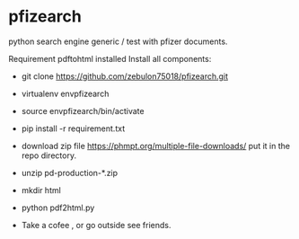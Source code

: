 # pfizearch
python search engine generic / test with pfizer documents.

Requirement pdftohtml installed
Install all components:

* git clone https://github.com/zebulon75018/pfizearch.git

* virtualenv envpfizearch
 
* source envpfizearch/bin/activate

* pip install -r requirement.txt

* download zip file https://phmpt.org/multiple-file-downloads/  put it in the repo directory.

* unzip pd-production-*.zip 

* mkdir html 

* python pdf2html.py 

* Take a cofee , or go outside see friends.
